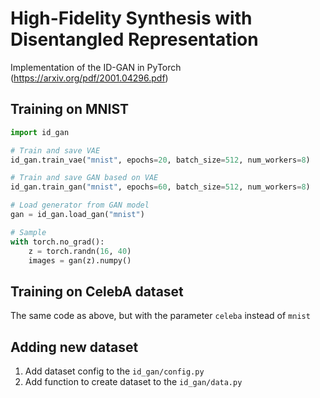 # High-Fidelity Synthesis with Disentangled Representation

Implementation of the ID-GAN in PyTorch (https://arxiv.org/pdf/2001.04296.pdf)

## Training on MNIST

```python
import id_gan

# Train and save VAE
id_gan.train_vae("mnist", epochs=20, batch_size=512, num_workers=8)

# Train and save GAN based on VAE
id_gan.train_gan("mnist", epochs=60, batch_size=512, num_workers=8)

# Load generator from GAN model
gan = id_gan.load_gan("mnist")

# Sample
with torch.no_grad():
    z = torch.randn(16, 40)
    images = gan(z).numpy()
```

## Training on CelebA dataset

The same code as above, but with the parameter `celeba` instead of `mnist`

## Adding new dataset
1. Add dataset config to the `id_gan/config.py`
2. Add function to create dataset to the `id_gan/data.py`
